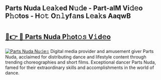 ## Parts Nuda L𝚎a𝚔ed N𝚞𝚍e - Part-alM Vi𝚍𝚎o P𝚑𝚘tos - H𝚘𝚝 O𝚗𝚕yf𝚊ns L𝚎a𝚔s AaqwB

# <h2><a href="http://kf3zssc.oniu.top/?m=Parts+Nuda">🔗👉 🔴 Parts Nuda P𝚑ot𝚘𝚜 V𝚒d𝚎o</a></h2>

[![Parts Nuda Nu𝚍e𝚜](https://i.imgur.com/0qMVB7G.gif)](http://kf3zssc.oniu.top/?m=Parts+Nuda)
Digital media provider and amusement giver Parts Nuda, acclaimed for distributing dance and lifestyle content through trending choreographies and short films. Exceptional dancer Parts Nuda, famed for their extraordinary skills and accomplishments in the world of dance.  
